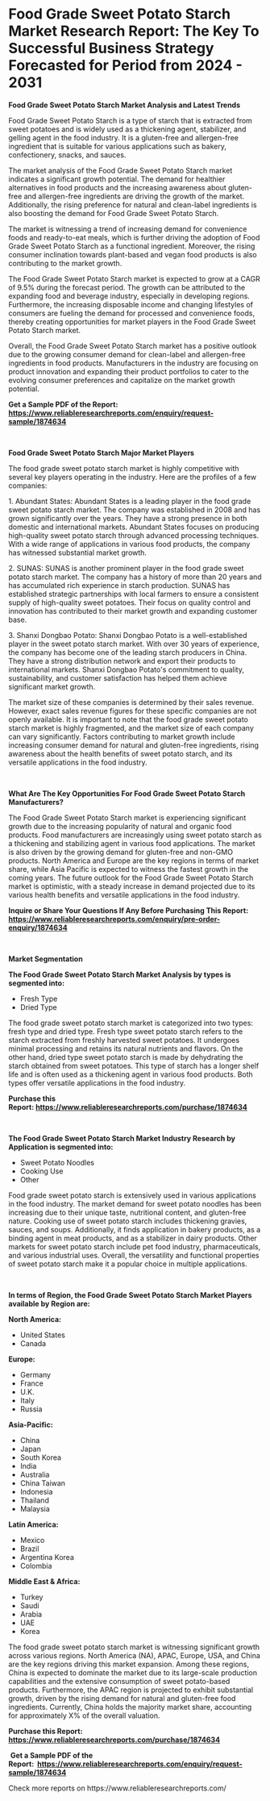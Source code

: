 <p><h1>Food Grade Sweet Potato Starch Market Research Report: The Key To Successful Business Strategy Forecasted for Period from 2024 - 2031</h1></p><p><strong>Food Grade Sweet Potato Starch Market Analysis and Latest Trends</strong></p>
<p><p>Food Grade Sweet Potato Starch is a type of starch that is extracted from sweet potatoes and is widely used as a thickening agent, stabilizer, and gelling agent in the food industry. It is a gluten-free and allergen-free ingredient that is suitable for various applications such as bakery, confectionery, snacks, and sauces.</p><p>The market analysis of the Food Grade Sweet Potato Starch market indicates a significant growth potential. The demand for healthier alternatives in food products and the increasing awareness about gluten-free and allergen-free ingredients are driving the growth of the market. Additionally, the rising preference for natural and clean-label ingredients is also boosting the demand for Food Grade Sweet Potato Starch.</p><p>The market is witnessing a trend of increasing demand for convenience foods and ready-to-eat meals, which is further driving the adoption of Food Grade Sweet Potato Starch as a functional ingredient. Moreover, the rising consumer inclination towards plant-based and vegan food products is also contributing to the market growth.</p><p>The Food Grade Sweet Potato Starch market is expected to grow at a CAGR of 9.5% during the forecast period. The growth can be attributed to the expanding food and beverage industry, especially in developing regions. Furthermore, the increasing disposable income and changing lifestyles of consumers are fueling the demand for processed and convenience foods, thereby creating opportunities for market players in the Food Grade Sweet Potato Starch market.</p><p>Overall, the Food Grade Sweet Potato Starch market has a positive outlook due to the growing consumer demand for clean-label and allergen-free ingredients in food products. Manufacturers in the industry are focusing on product innovation and expanding their product portfolios to cater to the evolving consumer preferences and capitalize on the market growth potential.</p></p>
<p><strong>Get a Sample PDF of the Report:&nbsp; <a href="https://www.reliableresearchreports.com/enquiry/request-sample/1874634">https://www.reliableresearchreports.com/enquiry/request-sample/1874634</a></strong></p>
<p>&nbsp;</p>
<p><strong>Food Grade Sweet Potato Starch Major Market Players</strong></p>
<p><p>The food grade sweet potato starch market is highly competitive with several key players operating in the industry. Here are the profiles of a few companies:</p><p>1. Abundant States: Abundant States is a leading player in the food grade sweet potato starch market. The company was established in 2008 and has grown significantly over the years. They have a strong presence in both domestic and international markets. Abundant States focuses on producing high-quality sweet potato starch through advanced processing techniques. With a wide range of applications in various food products, the company has witnessed substantial market growth.</p><p>2. SUNAS: SUNAS is another prominent player in the food grade sweet potato starch market. The company has a history of more than 20 years and has accumulated rich experience in starch production. SUNAS has established strategic partnerships with local farmers to ensure a consistent supply of high-quality sweet potatoes. Their focus on quality control and innovation has contributed to their market growth and expanding customer base.</p><p>3. Shanxi Dongbao Potato: Shanxi Dongbao Potato is a well-established player in the sweet potato starch market. With over 30 years of experience, the company has become one of the leading starch producers in China. They have a strong distribution network and export their products to international markets. Shanxi Dongbao Potato's commitment to quality, sustainability, and customer satisfaction has helped them achieve significant market growth.</p><p>The market size of these companies is determined by their sales revenue. However, exact sales revenue figures for these specific companies are not openly available. It is important to note that the food grade sweet potato starch market is highly fragmented, and the market size of each company can vary significantly. Factors contributing to market growth include increasing consumer demand for natural and gluten-free ingredients, rising awareness about the health benefits of sweet potato starch, and its versatile applications in the food industry.</p></p>
<p>&nbsp;</p>
<p><strong>What Are The Key Opportunities For Food Grade Sweet Potato Starch Manufacturers?</strong></p>
<p><p>The Food Grade Sweet Potato Starch market is experiencing significant growth due to the increasing popularity of natural and organic food products. Food manufacturers are increasingly using sweet potato starch as a thickening and stabilizing agent in various food applications. The market is also driven by the growing demand for gluten-free and non-GMO products. North America and Europe are the key regions in terms of market share, while Asia Pacific is expected to witness the fastest growth in the coming years. The future outlook for the Food Grade Sweet Potato Starch market is optimistic, with a steady increase in demand projected due to its various health benefits and versatile applications in the food industry.</p></p>
<p><strong>Inquire or Share Your Questions If Any Before Purchasing This Report: <a href="https://www.reliableresearchreports.com/enquiry/pre-order-enquiry/1874634">https://www.reliableresearchreports.com/enquiry/pre-order-enquiry/1874634</a></strong></p>
<p>&nbsp;</p>
<p><strong>Market Segmentation</strong></p>
<p><strong>The Food Grade Sweet Potato Starch Market Analysis by types is segmented into:</strong></p>
<p><ul><li>Fresh Type</li><li>Dried Type</li></ul></p>
<p><p>The food grade sweet potato starch market is categorized into two types: fresh type and dried type. Fresh type sweet potato starch refers to the starch extracted from freshly harvested sweet potatoes. It undergoes minimal processing and retains its natural nutrients and flavors. On the other hand, dried type sweet potato starch is made by dehydrating the starch obtained from sweet potatoes. This type of starch has a longer shelf life and is often used as a thickening agent in various food products. Both types offer versatile applications in the food industry.</p></p>
<p><strong>Purchase this Report:&nbsp;<a href="https://www.reliableresearchreports.com/purchase/1874634">https://www.reliableresearchreports.com/purchase/1874634</a></strong></p>
<p>&nbsp;</p>
<p><strong>The Food Grade Sweet Potato Starch Market Industry Research by Application is segmented into:</strong></p>
<p><ul><li>Sweet Potato Noodles</li><li>Cooking Use</li><li>Other</li></ul></p>
<p><p>Food grade sweet potato starch is extensively used in various applications in the food industry. The market demand for sweet potato noodles has been increasing due to their unique taste, nutritional content, and gluten-free nature. Cooking use of sweet potato starch includes thickening gravies, sauces, and soups. Additionally, it finds application in bakery products, as a binding agent in meat products, and as a stabilizer in dairy products. Other markets for sweet potato starch include pet food industry, pharmaceuticals, and various industrial uses. Overall, the versatility and functional properties of sweet potato starch make it a popular choice in multiple applications.</p></p>
<p>&nbsp;</p>
<p><strong>In terms of Region, the Food Grade Sweet Potato Starch Market Players available by Region are:</strong></p>
<p>
    <p> <strong> North America: </strong>
        <ul>
            <li>United States</li>
            <li>Canada</li>
        </ul>
        </p> 
    <p> <strong> Europe: </strong>
        <ul>
            <li>Germany</li>
            <li>France</li>
            <li>U.K.</li>
            <li>Italy</li>
            <li>Russia</li>
        </ul>
        </p> 
    <p> <strong> Asia-Pacific: </strong>
        <ul>
            <li>China</li>
            <li>Japan</li>
            <li>South Korea</li>
            <li>India</li>
            <li>Australia</li>
            <li>China Taiwan</li>
            <li>Indonesia</li>
            <li>Thailand</li>
            <li>Malaysia</li>
        </ul>
        </p> 
    <p> <strong> Latin America: </strong>
        <ul>
            <li>Mexico</li>
            <li>Brazil</li>
            <li>Argentina Korea</li>
            <li>Colombia</li>
        </ul>
        </p> 
    <p> <strong> Middle East & Africa: </strong>
        <ul>
            <li>Turkey</li>
            <li>Saudi</li>
            <li>Arabia</li>
            <li>UAE</li>
            <li>Korea</li>
        </ul>
    </p>
    </p>
<p><p>The food grade sweet potato starch market is witnessing significant growth across various regions. North America (NA), APAC, Europe, USA, and China are the key regions driving this market expansion. Among these regions, China is expected to dominate the market due to its large-scale production capabilities and the extensive consumption of sweet potato-based products. Furthermore, the APAC region is projected to exhibit substantial growth, driven by the rising demand for natural and gluten-free food ingredients. Currently, China holds the majority market share, accounting for approximately X% of the overall valuation.</p></p>
<p><strong>Purchase this Report: <a href="https://www.reliableresearchreports.com/purchase/1874634">https://www.reliableresearchreports.com/purchase/1874634</a></strong></p>
<p>&nbsp;<strong>Get a Sample PDF of the Report:&nbsp;&nbsp;<a href="https://www.reliableresearchreports.com/enquiry/request-sample/1874634">https://www.reliableresearchreports.com/enquiry/request-sample/1874634</a></strong></p>
<p><strong></strong></p>
<p>Check more reports on https://www.reliableresearchreports.com/</p>
